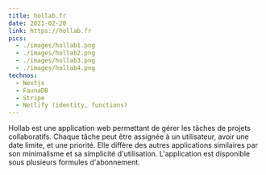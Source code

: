 ```yaml
---
title: hollab.fr
date: 2021-02-20
link: https://hollab.fr
pics:
  - ./images/hollab1.png
  - ./images/hollab2.png
  - ./images/hollab3.png
  - ./images/hollab4.png
technos:
  - Nextjs
  - FaunaDB
  - Stripe
  - Netlify (identity, functions)
---
```


Hollab est une application web permettant de gérer les tâches de projets collaboratifs. Chaque tâche peut être assignée à un utilisateur, avoir une date limite, et une priorité. Elle diffère des autres applications similaires par son minimalisme et sa simplicité d'utilisation.
L'application est disponible sous plusieurs formules d'abonnement.